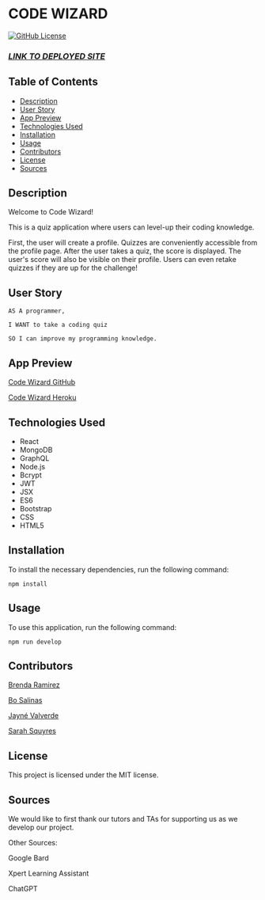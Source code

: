 # CODE WIZARD

  [![GitHub License](https://img.shields.io/badge/license-MIT-yellow.svg)](https://opensource.org/licenses/)

### **_[LINK TO DEPLOYED SITE]( )_**


## Table of Contents

* [Description](#description)
* [User Story](#user-story)
* [App Preview](#app-preview)
* [Technologies Used](#technologies-used)
* [Installation](#installation)
* [Usage](#usage)
* [Contributors](#contributors)
* [License](#license)
* [Sources](#sources)


## Description

Welcome to Code Wizard!

This is a quiz application where users can level-up their coding knowledge.  

First, the user will create a profile.  Quizzes are conveniently accessible from the profile page.  After the user takes a quiz, the score is displayed. The user's score will also be visible on their profile.  Users can even retake quizzes if they are up for the challenge!


## User Story

```
AS A programmer,

I WANT to take a coding quiz

SO I can improve my programming knowledge.
```


## App Preview

 [Code Wizard GitHub](https://github.com/bramirez09/quizapp)

 [Code Wizard Heroku](https://hidden-plateau-97501-0695bbc154ba.herokuapp.com/)


## Technologies Used

* React
* MongoDB
* GraphQL
* Node.js
* Bcrypt
* JWT
* JSX
* ES6
* Bootstrap
* CSS
* HTML5


## Installation

To install the necessary dependencies, run the following command:

```
npm install
```


## Usage

To use this application, run the following command:

```
npm run develop
```


## Contributors

[Brenda Ramirez](https://github.com/bramirez09)

[Bo Salinas](https://github.com/bosalinas)

[Jayn&eacute; Valverde](https://github.com/JayneValverde)

[Sarah Squyres](https://github.com/SarahSquyres)


## License

This project is licensed under the MIT license.


## Sources

We would like to first thank our tutors and TAs for supporting us as we develop our project.  

Other Sources:

Google Bard

Xpert Learning Assistant

ChatGPT

